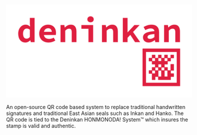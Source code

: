 
<p align="left">
  <a href="https://www.ibm.com/plex/">
    <img alt="Plex" src="https://github.com/nipponmalayan/deninkan/blob/master/deninkan.png" width="512" />
  </a>
</p>
An open-source QR code based system to replace traditional handwritten signatures and traditional East Asian seals such as Inkan and Hanko. The QR code is tied to the Deninkan HONMONODA! System™ which insures the stamp is valid and authentic.
